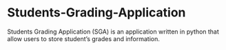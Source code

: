 # Students-Grading-Application
Students Grading Application (SGA) is an application written in python that allow users to store student’s grades and information.
